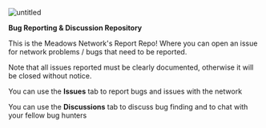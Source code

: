 ![untitled](https://user-images.githubusercontent.com/43651265/204201724-30721572-45c9-4586-8a96-5180ba0cf406.svg)

**Bug Reporting & Discussion Repository**

This is the Meadows Network's Report Repo! Where you can open an issue for network problems / bugs that need to be reported.

Note that all issues reported must be clearly documented, otherwise it will be closed without notice.

You can use the **Issues** tab to report bugs and issues with the network

You can use the **Discussions** tab to discuss bug finding and to chat with your fellow bug hunters
